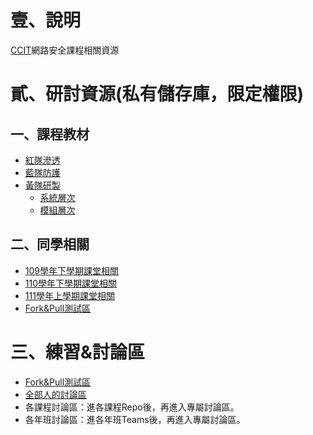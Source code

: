 # 壹、說明
[CCIT](https://rdrc.mnd.gov.tw/EditPage/?PageID=f739f16c-d733-44cf-9882-4e1cc1acc1d3)網路安全課程相關資源

# 貳、研討資源(私有儲存庫，限定權限)

## 一、課程教材
* [紅隊滲透](https://github.com/TwMoonBear-Arsenal/red-team-lecture)
* [藍隊防護](https://github.com/TwMoonBear-Arsenal/blue-team-lecture)
* [黃隊研製](https://github.com/TwMoonBear-Arsenal/yellow-team-lecture)
  - [系統層次](https://github.com/TwMoonBear-Arsenal/CCIT-Lecture-Yellow-Team/tree/main/1.系統層級)
  - [模組層次](https://github.com/TwMoonBear-Arsenal/CCIT-Lecture-Yellow-Team/tree/main/2.模組層級)

## 二、同學相關
* [109學年下學期課堂相關](https://github.com/TwMoonBear-Arsenal/ccit-109-2-classwork)
* [110學年下學期課堂相關](https://github.com/TwMoonBear-Arsenal/ccit-110-2-classwork)
* [111學年上學期課堂相關](https://github.com/TwMoonBear-Arsenal/ccit-111-2-classwork)
* [Fork&Pull測試區](https://github.com/TwMoonBear-Arsenal/test-area)

# 三、練習&討論區
* [Fork&Pull測試區](https://github.com/TwMoonBear-Arsenal/test-area)
* [全部人的討論區](https://github.com/orgs/TwMoonBear-Arsenal/discussions)
* 各課程討論區：進各課程Repo後，再進入專屬討論區。
* 各年班討論區：進各年班Teams後，再進入專屬討論區。
